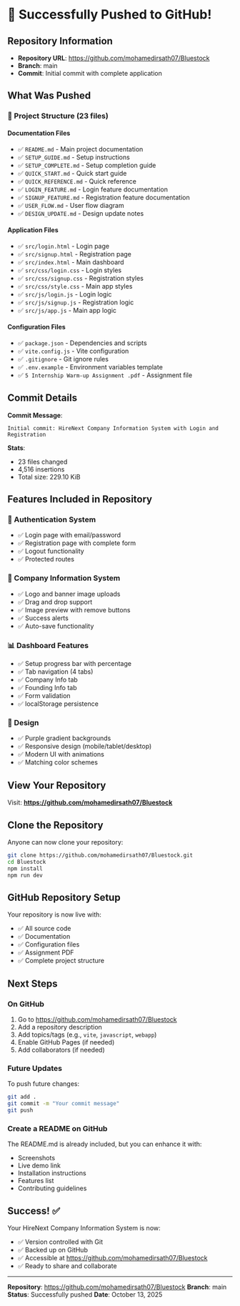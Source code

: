 # 🎉 Successfully Pushed to GitHub!

## Repository Information

- **Repository URL**: https://github.com/mohamedirsath07/Bluestock
- **Branch**: main
- **Commit**: Initial commit with complete application

## What Was Pushed

### 📂 Project Structure (23 files)

#### Documentation Files
- ✅ `README.md` - Main project documentation
- ✅ `SETUP_GUIDE.md` - Setup instructions
- ✅ `SETUP_COMPLETE.md` - Setup completion guide
- ✅ `QUICK_START.md` - Quick start guide
- ✅ `QUICK_REFERENCE.md` - Quick reference
- ✅ `LOGIN_FEATURE.md` - Login feature documentation
- ✅ `SIGNUP_FEATURE.md` - Registration feature documentation
- ✅ `USER_FLOW.md` - User flow diagram
- ✅ `DESIGN_UPDATE.md` - Design update notes

#### Application Files
- ✅ `src/login.html` - Login page
- ✅ `src/signup.html` - Registration page
- ✅ `src/index.html` - Main dashboard
- ✅ `src/css/login.css` - Login styles
- ✅ `src/css/signup.css` - Registration styles
- ✅ `src/css/style.css` - Main app styles
- ✅ `src/js/login.js` - Login logic
- ✅ `src/js/signup.js` - Registration logic
- ✅ `src/js/app.js` - Main app logic

#### Configuration Files
- ✅ `package.json` - Dependencies and scripts
- ✅ `vite.config.js` - Vite configuration
- ✅ `.gitignore` - Git ignore rules
- ✅ `.env.example` - Environment variables template
- ✅ `5 Internship Warm-up Assignment .pdf` - Assignment file

## Commit Details

**Commit Message**: 
```
Initial commit: HireNext Company Information System with Login and Registration
```

**Stats**:
- 23 files changed
- 4,516 insertions
- Total size: 229.10 KiB

## Features Included in Repository

### 🔐 Authentication System
- ✅ Login page with email/password
- ✅ Registration page with complete form
- ✅ Logout functionality
- ✅ Protected routes

### 🏢 Company Information System
- ✅ Logo and banner image uploads
- ✅ Drag and drop support
- ✅ Image preview with remove buttons
- ✅ Success alerts
- ✅ Auto-save functionality

### 📊 Dashboard Features
- ✅ Setup progress bar with percentage
- ✅ Tab navigation (4 tabs)
- ✅ Company Info tab
- ✅ Founding Info tab
- ✅ Form validation
- ✅ localStorage persistence

### 🎨 Design
- ✅ Purple gradient backgrounds
- ✅ Responsive design (mobile/tablet/desktop)
- ✅ Modern UI with animations
- ✅ Matching color schemes

## View Your Repository

Visit: **https://github.com/mohamedirsath07/Bluestock**

## Clone the Repository

Anyone can now clone your repository:

```bash
git clone https://github.com/mohamedirsath07/Bluestock.git
cd Bluestock
npm install
npm run dev
```

## GitHub Repository Setup

Your repository is now live with:
- ✅ All source code
- ✅ Documentation
- ✅ Configuration files
- ✅ Assignment PDF
- ✅ Complete project structure

## Next Steps

### On GitHub
1. Go to https://github.com/mohamedirsath07/Bluestock
2. Add a repository description
3. Add topics/tags (e.g., `vite`, `javascript`, `webapp`)
4. Enable GitHub Pages (if needed)
5. Add collaborators (if needed)

### Future Updates
To push future changes:
```bash
git add .
git commit -m "Your commit message"
git push
```

### Create a README on GitHub
The README.md is already included, but you can enhance it with:
- Screenshots
- Live demo link
- Installation instructions
- Features list
- Contributing guidelines

## Success! ✅

Your HireNext Company Information System is now:
- ✅ Version controlled with Git
- ✅ Backed up on GitHub
- ✅ Accessible at https://github.com/mohamedirsath07/Bluestock
- ✅ Ready to share and collaborate

---

**Repository**: https://github.com/mohamedirsath07/Bluestock
**Branch**: main
**Status**: Successfully pushed
**Date**: October 13, 2025
